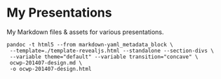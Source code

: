 # My Presentations

My Markdown files & assets for various presentations.

    pandoc -t html5 --from markdown-yaml_metadata_block \
     --template=./template-revealjs.html --standalone --section-divs \
     --variable theme="default" --variable transition="concave" \
     ocwp-201407-design.md \
     -o ocwp-201407-design.html
